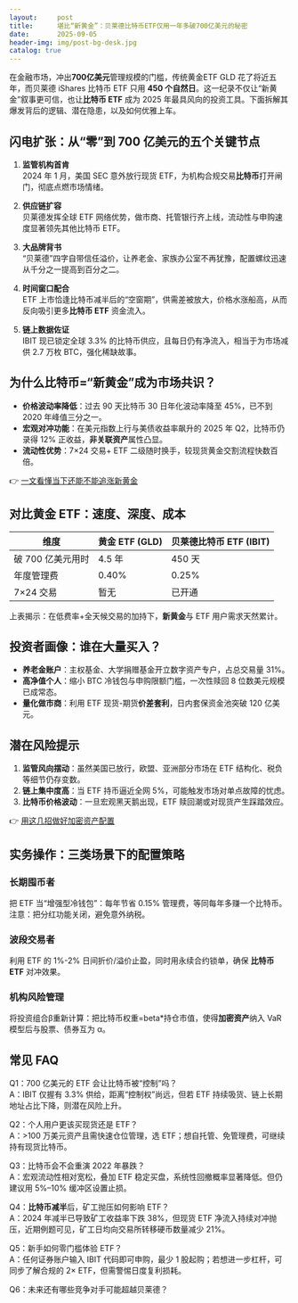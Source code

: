 ```yaml
---
layout:     post
title:      堪比“新黄金”：贝莱德比特币ETF仅用一年多破700亿美元的秘密
date:       2025-09-05
header-img: img/post-bg-desk.jpg
catalog: true
---
```


在金融市场，冲出**700亿美元**管理规模的门槛，传统黄金ETF GLD 花了将近五年，而贝莱德 iShares 比特币 ETF 只用 **450 个自然日**。这一纪录不仅让“新黄金”叙事更可信，也让**比特币 ETF** 成为 2025 年最具风向的投资工具。下面拆解其爆发背后的逻辑、潜在隐患，以及如何优雅上车。

## 闪电扩张：从“零”到 700 亿美元的五个关键节点

1. **监管机构首肯**  
   2024 年 1 月，美国 SEC 意外放行现货 ETF，为机构合规交易**比特币**打开闸门，彻底点燃市场情绪。

2. **供应链扩容**  
   贝莱德发挥全球 ETF 网络优势，做市商、托管银行齐上线，流动性与申购速度显著领先其他比特币 ETF。

3. **大品牌背书**  
   “贝莱德”四字自带信任溢价，让养老金、家族办公室不再犹豫，配置螺纹迅速从千分之一提高到百分之二。

4. **时间窗口配合**  
   ETF 上市恰逢比特币减半后的“空窗期”，供需差被放大，价格水涨船高，从而反向吸引更多**比特币 ETF** 资金流入。

5. **链上数据佐证**  
   IBIT 现已锁定全球 3.3% 的比特币供应，且每日仍有净流入，相当于为市场减供 2.7 万枚 BTC，强化稀缺故事。

## 为什么比特币=“新黄金”成为市场共识？

- **价格波动率降低**：过去 90 天比特币 30 日年化波动率降至 45%，已不到 2020 年峰值三分之一。  
- **宏观对冲功能**：在美元指数上行与美债收益率飙升的 2025 年 Q2，比特币仍录得 12% 正收益，**非关联资产**属性凸显。  
- **流动性优势**：7×24 交易+ ETF 二级随时换手，较现货黄金交割流程快数百倍。  

👉 [一文看懂当下还能不能追涨新黄金](https://okxdog.com/)

## 对比黄金 ETF：速度、深度、成本

| 维度 | 黄金 ETF (GLD) | 贝莱德比特币 ETF (IBIT) |
|---|---|---|
| 破 700 亿美元用时 | 4.5 年 | 450 天 |
| 年度管理费 | 0.40% | 0.25% |
| 7×24 交易 | 暂无 | 已开通 |

上表揭示：在低费率+全天候交易的加持下，**新黄金**与 ETF 用户需求天然累计。

## 投资者画像：谁在大量买入？

- **养老金账户**：主权基金、大学捐赠基金开立数字资产专户，占总交易量 31%。  
- **高净值个人**：缩小 BTC 冷钱包与申购限额门槛，一次性赎回 8 位数美元规模已成常态。  
- **量化做市商**：利用 ETF 现货-期货**价差套利**，日内套保资金池突破 120 亿美元。

## 潜在风险提示

1. **监管风向摆动**：虽然美国已放行，欧盟、亚洲部分市场在 ETF 结构化、税负等细节仍存变数。  
2. **链上集中度高**：当 ETF 持币逼近全网 5%，可能触发市场对单点故障的忧虑。  
3. **比特币价格波动**：一旦宏观黑天鹅出现，ETF 赎回潮或对现货产生踩踏效应。  

👉 [用这几招做好加密资产配置](https://okxdog.com/)

## 实务操作：三类场景下的配置策略

### 长期囤币者  
把 ETF 当“增强型冷钱包”：每年节省 0.15% 管理费，等同每年多赚一个比特币。  
注意：把分红功能关闭，避免意外纳税。

### 波段交易者  
利用 ETF 的 1%-2% 日间折价/溢价止盈，同时用永续合约锁单，确保 **比特币 ETF** 对冲效果。

### 机构风险管理  
将投资组合β重新计算：把比特币权重=beta*持仓市值，使得**加密资产**纳入 VaR 模型后与股票、债券互为 α。

## 常见 FAQ

Q1：700 亿美元的 ETF 会让比特币被“控制”吗？  
A：IBIT 仅握有 3.3% 供给，距离“控制权”尚远，但若 ETF 持续吸货、链上长期地址占比下降，则潜在风险上升。

Q2：个人用户更该买现货还是 ETF？  
A：>100 万美元资产且需快速仓位管理，选 ETF；想自托管、免管理费，可继续持有现货比特币。

Q3：比特币会不会重演 2022 年暴跌？  
A：宏观流动性相对宽松，叠加 ETF 稳定买盘，系统性回撤概率显著降低。但仍建议用 5%–10% 缓冲区设置止损。

Q4：**比特币减半**后，矿工抛压如何影响 ETF？  
A：2024 年减半已导致矿工收益率下跌 38%，但现货 ETF 净流入持续对冲抛压，近期例题可见，矿工日均向交易所转移硬币数量减少 21%。

Q5：新手如何零门槛体验 ETF？  
A：任何证券账户输入 IBIT 代码即可申购，最少 1 股起购；若想进一步杠杆，可同步了解合规的 2× ETF，但需警惕日度复利损耗。

Q6：未来还有哪些竞争对手可能超越贝莱德？